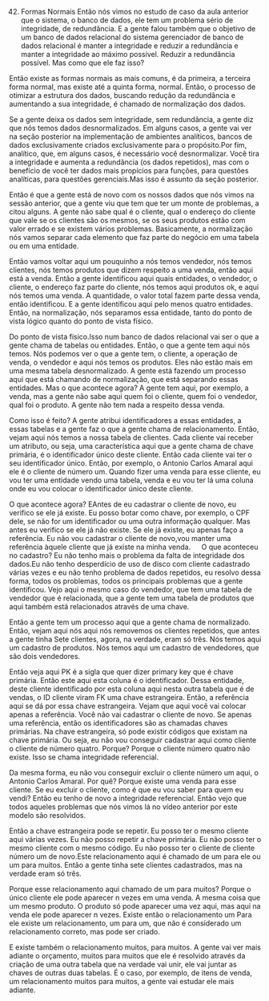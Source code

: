 42. Formas Normais
Então nós vimos no estudo de caso da aula anterior que o sistema, o banco de dados, ele tem um problema sério de integridade, de redundância. E a gente falou também que o objetivo de um banco de dados relacional do sistema gerenciador de banco de dados relacional é manter a integridade e reduzir a redundância e manter a integridade ao máximo possível. Reduzir a redundância possível. Mas como que ele faz isso? 

Então existe as formas normais as mais comuns, é da primeira, a terceira forma normal, mas existe até a quinta forma, normal. Então, o processo de otimizar a estrutura dos dados, buscando redução da redundância e aumentando a sua integridade, é chamado de normalização dos dados.

Se a gente deixa os dados sem integridade, sem redundância, a gente diz que nós temos dados desnormalizados.
Em alguns casos, a gente vai ver na seção posterior na implementação de ambientes analíticos, bancos de dados exclusivamente criados exclusivamente para o propósito.Por fim, analítico, que, em alguns casos, é necessário você desnormalizar. Você tira a integridade e aumenta a redundância (os dados repetidos), mas com o benefício de você ter dados mais propícios para funções, para questões analíticas, para questões gerenciais.Mas isso é assunto da seção posterior.

Então é que a gente está de novo com os nossos dados que nós vimos na sessão anterior, que a gente viu que tem que ter um monte de problemas, a citou alguns.
A gente não sabe qual é o cliente, qual o endereço do cliente que vale se os clientes são os mesmos, se os seus produtos estão com valor errado e se existem vários problemas. Basicamente, a normalização nós vamos separar cada elemento que faz parte do negócio em uma tabela ou em uma entidade.

Então vamos voltar aqui um pouquinho a nós temos vendedor, nós temos clientes, nós temos produtos que dizem respeito a uma venda, então aqui está a venda. Então a gente identificou aqui quais entidades, o vendedor, o cliente, o endereço faz parte do cliente, nós temos aqui produtos ok, e aqui nós temos uma venda. A quantidade, o valor total fazem parte dessa venda, então identificou. E a gente identificou aqui pelo menos quatro entidades. Então, na normalização, nós separamos essa entidade, tanto do ponto de vista lógico quanto do ponto de vista físico.

Do ponto de vista físico.Isso num banco de dados relacional vai ser o que a gente chama de tabelas ou entidades.
Então, o que a gente tem aqui nós temos. Nós podemos ver o que a gente tem, o cliente, a operação de venda, o vendedor e aqui nós temos os produtos. Eles não estão mais em uma mesma tabela desnormalizado. A gente está fazendo um processo aqui que está chamando de normalização, que está separando essas entidades.
Mas o que acontece agora? A gente tem aqui, por exemplo, a venda, mas a gente não sabe aqui quem foi o cliente, quem foi o vendedor, qual foi o produto. A gente não tem nada a respeito dessa venda.

Como isso é feito? A gente atribui identificadores a essas entidades, a essas tabelas e a gente faz o que a gente chama de relacionamento. Então, vejam aqui nós temos a nossa tabela de clientes. Cada cliente vai receber um atributo, ou seja, uma característica aqui que a gente chama de chave primária, é o identificador único deste cliente.
Então cada cliente vai ter o seu identificador único. Então, por exemplo, o Antonio Carlos Amaral aqui ele é o cliente de número um. Quando fizer uma venda para esse cliente, eu vou ter uma entidade vendo uma tabela, venda e eu vou ter lá uma coluna onde eu vou colocar o identificador único deste cliente.

O que acontece agora? EAntes  de eu cadastrar o cliente de novo, eu verifico se ele já existe. Eu posso botar como chave, por exemplo, o CPF dele, se não for um identificador ou uma outra informação qualquer. Mas antes eu verifico se ele já não existe. Se ele já existe, eu apenas faço a referência. Eu não vou cadastrar o cliente de novo,vou manter uma referência àquele cliente que já existe na minha venda.
 
O que aconteceu no cadastro? Eu não tenho mais o problema da falta de integridade dos dados.Eu não tenho desperdício de uso de disco com cliente cadastrado várias vezes e eu não tenho problema de dados repetidos, eu resolvo dessa forma, todos os problemas, todos os principais problemas que a gente identificou. Vejo aqui o mesmo caso do vendedor, que tem uma tabela de vendedor que é relacionada, que a gente tem uma tabela de produtos que aqui também está relacionados através de uma chave.

Então a gente tem um processo aqui que a gente chama de normalizado. Então, vejam aqui nós aqui nós removemos os clientes repetidos, que antes a gente tinha Sete clientes, agora, na verdade, eram só três. Nós temos aqui um cadastro de produtos. Nós temos aqui um cadastro de vendedores, que são dois vendedores.

Então veja aqui PK é a sigla que quer dizer primary key que é chave primária. Então este aqui esta coluna é o identificador. Dessa entidade, deste cliente identificado por esta coluna aqui nesta outra tabela que é de vendas, o ID cliente viram FK uma chave estrangeira. Então, a referência aqui se dá por essa chave estrangeira.
Vejam que aqui você vai colocar apenas a referência. Você não vai cadastrar o cliente de novo. Se apenas uma referência, então os identificadores são as chamadas chaves primárias.
Na chave estrangeira, só pode existir códigos que existam na chave primária. Ou seja, eu não vou conseguir cadastrar aqui como cliente o cliente de número quatro. Porque? Porque o cliente número quatro não existe.
Isso se chama integridade referencial.

Da mesma forma, eu não vou conseguir excluir o cliente número um aqui, o Antonio Carlos Amaral.
Por quê? Porque existe uma venda para esse cliente. Se eu excluir o cliente, como é que eu vou saber para quem eu vendi? Então eu tenho de novo a integridade referencial. Então vejo que todos aqueles problemas que nós vimos lá no vídeo anterior por este modelo são resolvidos.

Então a chave estrangeira pode se repetir. Eu posso ter o mesmo cliente aqui várias vezes. Eu não posso repetir a chave primária. Eu não posso ter o mesmo cliente com o mesmo código. Eu não posso ter o cliente de cliente número um de novo.Este relacionamento aqui é chamado de um para ele ou um para muitos. Então a gente tinha sete clientes cadastrados, mas na verdade eram só três.

Porque esse relacionamento aqui chamado de um para muitos? Porque o único cliente ele pode aparecer n vezes em uma venda.
A mesma coisa que um mesmo produto. O produto só pode aparecer uma vez aqui, mas aqui na venda ele pode aparecer n vezes.
Existe então o relacionamento um Para ele existe um relacionamento, um para um, que não é considerado um relacionamento correto, mas pode ser criado.

E existe também o relacionamento muitos, para muitos. A gente vai ver mais adiante o orçamento, muitos para muitos que ele é resolvido através da criação de uma outra tabela que na verdade vai unir, ele vai juntar as chaves de outras duas tabelas. É o caso, por exemplo, de itens de venda, um relacionamento muitos para muitos, a gente vai estudar ele mais adiante.
